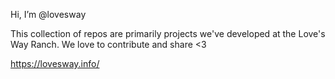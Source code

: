 Hi, I’m @lovesway

This collection of repos are primarily projects we've developed at the Love's Way Ranch. We love to contribute and share <3

https://lovesway.info/

<!---
lovesway/lovesway is a ✨ special ✨ repository because its `README.md` (this file) appears on your GitHub profile.
You can click the Preview link to take a look at your changes.
--->
